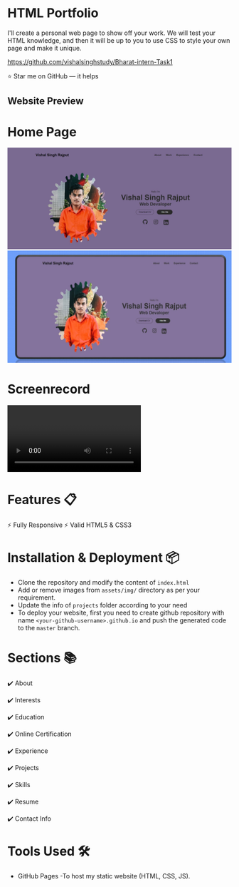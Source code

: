 # HTML Portfolio

I'll create a personal web page to show off your work. We will test your HTML knowledge, and then it will be up to you to use CSS to style your own page and make it unique.

https://github.com/vishalsinghstudy/Bharat-intern-Task1

⭐ Star me on GitHub — it helps

## Website Preview

# Home Page
![App Screenshot](https://github.com/vishalsinghstudy/Bharat-intern-Task1/blob/main/img/Screenshot.jpg)
![App Screenshot](https://github.com/vishalsinghstudy/Bharat-intern-Task1/blob/main/img/Screenshot2.jpg)

# Screenrecord
![App Screenshot](https://github.com/vishalsinghstudy/Bharat-intern-Task1/blob/main/img/Screenrecord.mp4)

# Features 📋
⚡️ Fully Responsive
⚡️ Valid HTML5 & CSS3

# Installation & Deployment 📦
- Clone the repository and modify the content of `index.html` 
- Add or remove images from `assets/img/` directory as per your requirement.
- Update the info of `projects` folder according to your need
- To deploy your website, first you need to create github repository with name `<your-github-username>.github.io` and push the generated code to the `master` branch.

# Sections 📚

✔️ About 

✔️ Interests

✔️ Education

✔️ Online Certification

✔️ Experience

✔️ Projects

✔️ Skills

✔️ Resume

✔️ Contact Info

# Tools Used 🛠️
-  GitHub Pages -To host my static website (HTML, CSS, JS).
